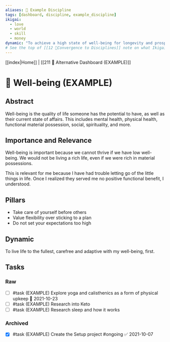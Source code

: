 ```yaml
---
aliases: 🎀 Example Discipline
tags: [dashboard, discipline, example_discipline]
ikigai:
  - love
  - world
  - skill
  - money
dynamic: "To achieve a high state of well-being for longevity and prosperity."
# See the top of [[12 🔂Convergence to Disciplines]] note on what Ikigai is
---
```

[[index|Home]] | [[211 🎨 Alternative Dashboard (EXAMPLE)]]
# 🎀 Well-being (EXAMPLE)
## Abstract
Well-being is the quality of life someone has the potential to have, as well as their current state of affairs. This includes mental health, physical health, functional material possession, social, spirituality, and more.

## Importance and Relevance
Well-being is important because we cannot thrive if we have low well-being. We would not be living a rich life, even if we were rich in material possessions.

This is relevant for me because I have had trouble letting go of the little things in life. Once I realized they served me no positive functional benefit, I understood.

## Pillars
- Take care of yourself before others
- Value flexibility over sticking to a plan
- Do not set your expectations too high

## Dynamic
To live life to the fullest, carefree and adaptive with my well-being, first.

## Tasks
### Raw
- [ ] #task (EXAMPLE) Explore yoga and calisthenics as a form of physical upkeep 📅 2021-10-23
- [ ] #task (EXAMPLE) Research into Keto
- [ ] #task (EXAMPLE) Research sleep and how it works

### Archived
- [x] #task (EXAMPLE) Create the Setup project #ongoing ✅ 2021-10-07
